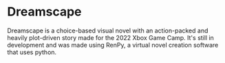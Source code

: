 # Dreamscape
Dreamscape is a choice-based visual novel with an action-packed and heavily plot-driven story made for the 2022 Xbox Game Camp. It's still in development and was made using RenPy, a virtual novel creation software that uses python.
